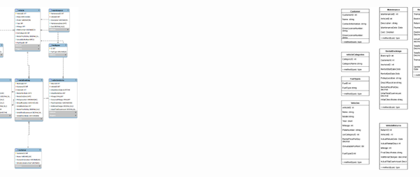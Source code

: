 <div style="display: flex; gap: 600px; justify-content: center;">
  <img src="ERD_Car_Rental.png" alt="ERD Car Rental" width="45%" />
  <img src="Car_Rental_ODD.png" alt="Car Rental ODD" width="45%" />
</div>
